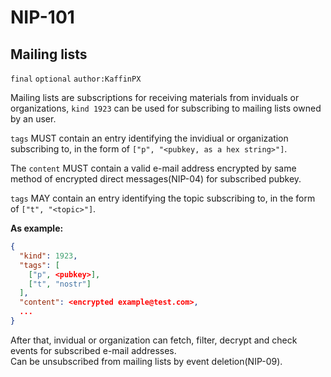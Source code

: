 
NIP-101
======

Mailing lists
-------------

`final` `optional` `author:KaffinPX`

Mailing lists are subscriptions for receiving materials from inviduals or organizations, `kind 1923` can be used for subscribing to mailing lists owned by an user.

`tags` MUST contain an entry identifying the invidiual or organization subscribing to, in the form of `["p", "<pubkey, as a hex string>"]`.

The `content` MUST contain a valid e-mail address encrypted by same method of encrypted direct messages(NIP-04) for subscribed pubkey.

`tags` MAY contain an entry identifying the topic subscribing to, in the form of `["t", "<topic>"]`.

**As example:**

```json
{
  "kind": 1923,
  "tags": [
    ["p", <pubkey>],
    ["t", "nostr"]
  ],
  "content": <encrypted example@test.com>,
  ...
}
```

After that, invidual or organization can fetch, filter, decrypt and check events for subscribed e-mail addresses.  
Can be unsubscribed from mailing lists by event deletion(NIP-09).
